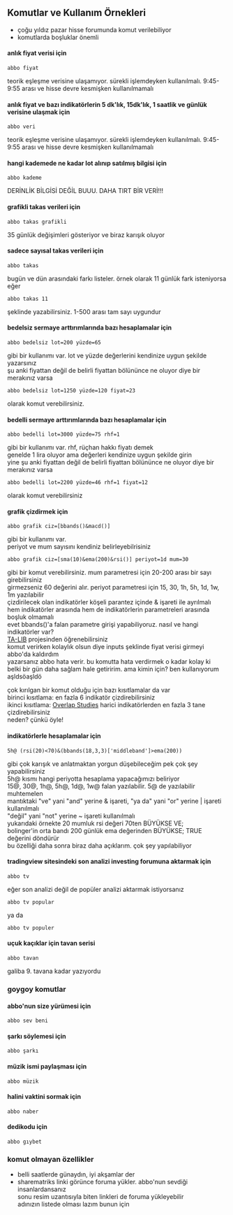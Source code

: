## Komutlar ve Kullanım Örnekleri

* çoğu yıldız pazar hisse forumunda komut verilebiliyor
* komutlarda boşluklar önemli

#### anlık fiyat verisi için 
```
abbo fiyat
```
teorik eşleşme verisine ulaşamıyor. sürekli işlemdeyken kullanılmalı. 9:45-9:55 arası ve hisse devre kesmişken kullanılmamalı


#### anlık fiyat ve bazı indikatörlerin 5 dk'lık, 15dk'lık, 1 saatlik ve günlük verisine ulaşmak için
```
abbo veri
```
teorik eşleşme verisine ulaşamıyor. sürekli işlemdeyken kullanılmalı. 9:45-9:55 arası ve hisse devre kesmişken kullanılmamalı


#### hangi kademede ne kadar lot alınıp satılmış bilgisi için
```
abbo kademe
```
DERİNLİK BİLGİSİ DEĞİL BUUU. DAHA TIRT BİR VERİ!!!


#### grafikli takas verileri için
```
abbo takas grafikli
```
35 günlük değişimleri gösteriyor ve biraz karışık oluyor


#### sadece sayısal takas verileri için
```
abbo takas
```
bugün ve dün arasındaki farkı listeler. örnek olarak 11 günlük fark isteniyorsa eğer
```
abbo takas 11
```
şeklinde yazabilirsiniz. 1-500 arası tam sayı uygundur


#### bedelsiz sermaye arttırımlarında bazı hesaplamalar için
```
abbo bedelsiz lot=200 yüzde=65
```
gibi bir kullanımı var. lot ve yüzde değerlerini kendinize uygun şekilde yazarsınız \
şu anki fiyattan değil de belirli fiyattan bölününce ne oluyor diye bir merakınız varsa
```
abbo bedelsiz lot=1250 yüzde=120 fiyat=23
```
olarak komut verebilirsiniz. 


#### bedelli sermaye arttırımlarında bazı hesaplamalar için
```
abbo bedelli lot=3000 yüzde=75 rhf=1
```
gibi bir kullanımı var. rhf, rüçhan hakkı fiyatı demek \
genelde 1 lira oluyor ama değerleri kendinize uygun şekilde girin \
yine şu anki fiyattan değil de belirli fiyattan bölününce ne oluyor diye bir merakınız varsa
```
abbo bedelli lot=2200 yüzde=46 rhf=1 fiyat=12
```
olarak komut verebilirsiniz


#### grafik çizdirmek için
```
abbo grafik ciz=[bbands()&macd()] 
```
gibi bir kullanımı var. \
periyot ve mum sayısını kendiniz belirleyebilrisiniz
```
abbo grafik ciz=[sma(10)&ema(200)&rsi()] periyot=1d mum=30
```
gibi bir komut verebilirsiniz. mum parametresi için 20-200 arası bir sayı girebilirsiniz \
girmezseniz 60 değerini alır. periyot parametresi için 15, 30, 1h, 5h, 1d, 1w, 1m yazılabilir \
çizdirilecek olan indikatörler köşeli parantez içinde & işareti ile ayrılmalı \
hem indikatörler arasında hem de indikatörlerin parametreleri arasında boşluk olmamalı \
evet bbands()'a falan parametre girişi yapabiliyoruz. nasıl ve hangi indikatörler var? \
[TA-LIB](https://github.com/mrjbq7/ta-lib#indicator-groups) projesinden öğrenebilirsiniz \
komut verirken kolaylık olsun diye inputs şeklinde fiyat verisi girmeyi abbo'da kaldırdım \
yazarsanız abbo hata verir. bu komutta hata verdirmek o kadar kolay ki \
belki bir gün daha sağlam hale getiririm. ama kimin için? ben kullanıyorum aşldsöaşldö

çok kırılgan bir komut olduğu için bazı kısıtlamalar da var \
birinci kısıtlama: en fazla 6 indikatör çizdirebilirsiniz \
ikinci kısıtlama: [Overlap Studies](https://github.com/mrjbq7/ta-lib/#overlap-studies) harici indikatörlerden en fazla 3 tane çizdirebilirsiniz \
neden? çünkü öyle!



#### indikatörlerle hesaplamalar için
```
5h@ (rsi(20)<70)&(bbands(18,3,3)['middleband']>ema(200))
```
gibi çok karışık ve anlatmaktan yorgun düşebileceğim pek çok şey yapabilirsiniz \
5h@ kısmı hangi periyotta hesaplama yapacağımızı beliriyor \
15@, 30@, 1h@, 5h@, 1d@, 1w@ falan yazılabilir. 5@ de yazılabilir muhtemelen \
mantıktaki "ve" yani "and" yerine & işareti,  "ya da" yani "or" yerine | işareti kullanılmalı \
"değil" yani "not" yerine ~ işareti kullanılmalı \
yukarıdaki örnekte 20 mumluk rsi değeri 70ten BÜYÜKSE VE; \
bolinger'in orta bandı 200 günlük ema değerinden BÜYÜKSE; TRUE değerini döndürür \
bu özelliği daha sonra biraz daha açıklarım. çok şey yapılabiliyor



#### tradingview sitesindeki son analizi investing forumuna aktarmak için
```
abbo tv
```
eğer son analizi değil de popüler analizi aktarmak istiyorsanız

```
abbo tv popular
```
ya da 

```
abbo tv populer
```

#### uçuk kaçıklar için tavan serisi
```
abbo tavan
```
galiba 9. tavana kadar yazıyordu


### goygoy komutlar

#### abbo'nun size yürümesi için
```
abbo sev beni
```

#### şarkı söylemesi için
```
abbo şarkı
```

#### müzik ismi paylaşması için
```
abbo müzik
```

#### halini vaktini sormak için
```
abbo naber
```

#### dedikodu için
```
abbo gıybet
```


### komut olmayan özellikler

* belli saatlerde günaydın, iyi akşamlar der
* sharematriks linki görünce foruma yükler. abbo'nun sevdiği insanlardansanız \
   sonu resim uzantısıyla biten linkleri de foruma yükleyebilir \
   adınızın listede olması lazım bunun için
 
